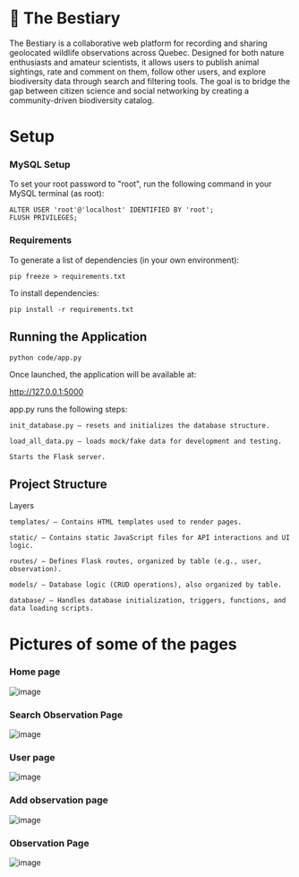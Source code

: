# 🦉 The Bestiary

The Bestiary is a collaborative web platform for recording and sharing geolocated wildlife observations across Quebec. Designed for both nature enthusiasts and amateur scientists, it allows users to publish animal sightings, rate and comment on them, follow other users, and explore biodiversity data through search and filtering tools. The goal is to bridge the gap between citizen science and social networking by creating a community-driven biodiversity catalog.

# Setup 

### MySQL Setup

To set your root password to "root", run the following command in your MySQL terminal (as root):

    ALTER USER 'root'@'localhost' IDENTIFIED BY 'root'; 
    FLUSH PRIVILEGES;

### Requirements

To generate a list of dependencies (in your own environment):

    pip freeze > requirements.txt

To install dependencies:

    pip install -r requirements.txt

## Running the Application

    python code/app.py

Once launched, the application will be available at:

http://127.0.0.1:5000

app.py runs the following steps:

    init_database.py — resets and initializes the database structure.

    load_all_data.py — loads mock/fake data for development and testing.

    Starts the Flask server.

## Project Structure
Layers

    templates/ — Contains HTML templates used to render pages.

    static/ — Contains static JavaScript files for API interactions and UI logic.

    routes/ — Defines Flask routes, organized by table (e.g., user, observation).

    models/ — Database logic (CRUD operations), also organized by table.

    database/ — Handles database initialization, triggers, functions, and data loading scripts.

# Pictures of some of the pages

### Home page

![image](https://github.com/user-attachments/assets/71b4372e-d160-48c7-9a53-1c17105f1d7a)


### Search Observation Page

![image](https://github.com/user-attachments/assets/ad8352a9-84fc-45fe-8d90-ea71b58d92f1)


### User page

![image](https://github.com/user-attachments/assets/5b73cb5e-0b6b-4631-ab18-deaffabffb99)


### Add observation page

![image](https://github.com/user-attachments/assets/f6aef131-d09d-42dd-81e5-3fa74c8b55ce)


### Observation Page

![image](https://github.com/user-attachments/assets/fbd7a427-a30f-48de-af61-284ece159c8f)



